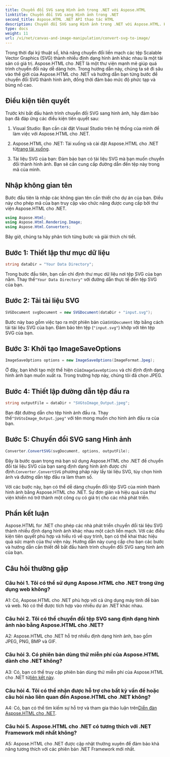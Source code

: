 ```yaml
---
title: Chuyển đổi SVG sang Hình ảnh trong .NET với Aspose.HTML
linktitle: Chuyển đổi SVG sang Hình ảnh trong .NET
second_title: Aspose.HTML .NET API thao tác HTML
description: Chuyển đổi SVG sang Hình ảnh trong .NET với Aspose.HTML. Hướng dẫn toàn diện cho nhà phát triển. Dễ dàng chuyển đổi tài liệu SVG sang định dạng JPEG, PNG, BMP và GIF.
type: docs
weight: 11
url: /vi/net/canvas-and-image-manipulation/convert-svg-to-image/
---
```


Trong thời đại kỹ thuật số, khả năng chuyển đổi liền mạch các tệp Scalable Vector Graphics (SVG) thành nhiều định dạng hình ảnh khác nhau là một tài sản có giá trị. Aspose.HTML cho .NET là một thư viện mạnh mẽ giúp quá trình chuyển đổi này dễ dàng hơn. Trong hướng dẫn này, chúng ta sẽ đi sâu vào thế giới của Aspose.HTML cho .NET và hướng dẫn bạn từng bước để chuyển đổi SVG thành hình ảnh, đồng thời đảm bảo mức độ phức tạp và bùng nổ cao.

## Điều kiện tiên quyết

Trước khi bắt đầu hành trình chuyển đổi SVG sang hình ảnh, hãy đảm bảo bạn đã đáp ứng các điều kiện tiên quyết sau:

1. Visual Studio: Bạn cần cài đặt Visual Studio trên hệ thống của mình để làm việc với Aspose.HTML cho .NET.

2.  Aspose.HTML cho .NET: Tải xuống và cài đặt Aspose.HTML cho .NET từ[trang tải xuống](https://releases.aspose.com/html/net/).

3. Tài liệu SVG của bạn: Đảm bảo bạn có tài liệu SVG mà bạn muốn chuyển đổi thành hình ảnh. Bạn sẽ cần cung cấp đường dẫn đến tệp này trong mã của mình.

## Nhập không gian tên


Bước đầu tiên là nhập các không gian tên cần thiết cho dự án của bạn. Điều này cho phép mã của bạn truy cập vào chức năng được cung cấp bởi thư viện Aspose.HTML cho .NET.

```csharp
using Aspose.Html;
using Aspose.Html.Rendering.Image;
using Aspose.Html.Converters;
```

Bây giờ, chúng ta hãy phân tích từng bước và giải thích chi tiết.

## Bước 1: Thiết lập thư mục dữ liệu

```csharp
string dataDir = "Your Data Directory";
```

 Trong bước đầu tiên, bạn cần chỉ định thư mục dữ liệu nơi tệp SVG của bạn nằm. Thay thế`"Your Data Directory"` với đường dẫn thực tế đến tệp SVG của bạn.

## Bước 2: Tải tài liệu SVG

```csharp
SVGDocument svgDocument = new SVGDocument(dataDir + "input.svg");
```

 Bước này bao gồm việc tạo ra một phiên bản của`SVGDocument` lớp bằng cách tải tài liệu SVG của bạn. Đảm bảo tên tệp (`"input.svg"`) khớp với tên tệp SVG của bạn.

## Bước 3: Khởi tạo ImageSaveOptions

```csharp
ImageSaveOptions options = new ImageSaveOptions(ImageFormat.Jpeg);
```

 Ở đây, bạn khởi tạo một thể hiện của`ImageSaveOptions` và chỉ định định dạng hình ảnh bạn muốn xuất ra. Trong trường hợp này, chúng tôi đã chọn JPEG.

## Bước 4: Thiết lập đường dẫn tệp đầu ra

```csharp
string outputFile = dataDir + "SVGtoImage_Output.jpeg";
```

Bạn đặt đường dẫn cho tệp hình ảnh đầu ra. Thay thế`"SVGtoImage_Output.jpeg"` với tên mong muốn cho hình ảnh đầu ra của bạn.

## Bước 5: Chuyển đổi SVG sang Hình ảnh

```csharp
Converter.ConvertSVG(svgDocument, options, outputFile);
```

 Đây là bước quan trọng mà bạn sử dụng Aspose.HTML cho .NET để chuyển đổi tài liệu SVG của bạn sang định dạng hình ảnh được chỉ định.`Converter.ConvertSVG` phương pháp này lấy tài liệu SVG, tùy chọn hình ảnh và đường dẫn tệp đầu ra làm tham số.

Với các bước này, bạn có thể dễ dàng chuyển đổi tệp SVG của mình thành hình ảnh bằng Aspose.HTML cho .NET. Sự đơn giản và hiệu quả của thư viện khiến nó trở thành một công cụ có giá trị cho các nhà phát triển.

## Phần kết luận

Aspose.HTML for .NET cho phép các nhà phát triển chuyển đổi tài liệu SVG thành nhiều định dạng hình ảnh khác nhau một cách liền mạch. Với các điều kiện tiên quyết phù hợp và hiểu rõ về quy trình, bạn có thể khai thác hiệu quả sức mạnh của thư viện này. Hướng dẫn này cung cấp cho bạn các bước và hướng dẫn cần thiết để bắt đầu hành trình chuyển đổi SVG sang hình ảnh của bạn.

## Câu hỏi thường gặp

### Câu hỏi 1. Tôi có thể sử dụng Aspose.HTML cho .NET trong ứng dụng web không?

A1: Có, Aspose.HTML cho .NET phù hợp với cả ứng dụng máy tính để bàn và web. Nó có thể được tích hợp vào nhiều dự án .NET khác nhau.

### Câu hỏi 2. Tôi có thể chuyển đổi tệp SVG sang định dạng hình ảnh nào bằng Aspose.HTML cho .NET?

A2: Aspose.HTML cho .NET hỗ trợ nhiều định dạng hình ảnh, bao gồm JPEG, PNG, BMP và GIF.

### Câu hỏi 3. Có phiên bản dùng thử miễn phí của Aspose.HTML dành cho .NET không?

 A3: Có, bạn có thể truy cập phiên bản dùng thử miễn phí của Aspose.HTML cho .NET từ[liên kết này](https://releases.aspose.com/).

### Câu hỏi 4. Tôi có thể nhận được hỗ trợ cho bất kỳ vấn đề hoặc câu hỏi nào liên quan đến Aspose.HTML cho .NET không?

 A4: Có, bạn có thể tìm kiếm sự hỗ trợ và tham gia thảo luận trên[Diễn đàn Aspose.HTML cho .NET](https://forum.aspose.com/).

### Câu hỏi 5. Aspose.HTML cho .NET có tương thích với .NET Framework mới nhất không?

A5: Aspose.HTML cho .NET được cập nhật thường xuyên để đảm bảo khả năng tương thích với các phiên bản .NET Framework mới nhất.